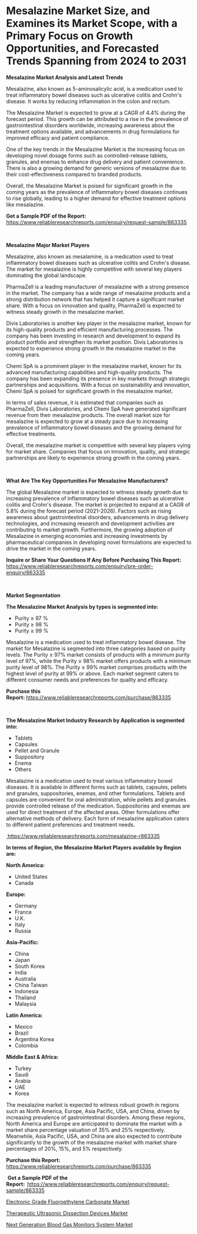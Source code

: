 <p><h1>Mesalazine Market Size, and Examines its Market Scope, with a Primary Focus on Growth Opportunities, and Forecasted Trends Spanning from 2024 to 2031</h1></p><p><strong>Mesalazine Market Analysis and Latest Trends</strong></p>
<p><p>Mesalazine, also known as 5-aminosalicylic acid, is a medication used to treat inflammatory bowel diseases such as ulcerative colitis and Crohn's disease. It works by reducing inflammation in the colon and rectum.</p><p>The Mesalazine Market is expected to grow at a CAGR of 4.4% during the forecast period. This growth can be attributed to a rise in the prevalence of gastrointestinal disorders worldwide, increasing awareness about the treatment options available, and advancements in drug formulations for improved efficacy and patient compliance.</p><p>One of the key trends in the Mesalazine Market is the increasing focus on developing novel dosage forms such as controlled-release tablets, granules, and enemas to enhance drug delivery and patient convenience. There is also a growing demand for generic versions of mesalazine due to their cost-effectiveness compared to branded products.</p><p>Overall, the Mesalazine Market is poised for significant growth in the coming years as the prevalence of inflammatory bowel diseases continues to rise globally, leading to a higher demand for effective treatment options like mesalazine.</p></p>
<p><strong>Get a Sample PDF of the Report:&nbsp;</strong> <a href="https://www.reliableresearchreports.com/enquiry/request-sample/863335">https://www.reliableresearchreports.com/enquiry/request-sample/863335</a></p>
<p>&nbsp;</p>
<p><strong>Mesalazine Major Market Players</strong></p>
<p><p>Mesalazine, also known as mesalamine, is a medication used to treat inflammatory bowel diseases such as ulcerative colitis and Crohn's disease. The market for mesalazine is highly competitive with several key players dominating the global landscape.</p><p>PharmaZell is a leading manufacturer of mesalazine with a strong presence in the market. The company has a wide range of mesalazine products and a strong distribution network that has helped it capture a significant market share. With a focus on innovation and quality, PharmaZell is expected to witness steady growth in the mesalazine market.</p><p>Divis Laboratories is another key player in the mesalazine market, known for its high-quality products and efficient manufacturing processes. The company has been investing in research and development to expand its product portfolio and strengthen its market position. Divis Laboratories is expected to experience strong growth in the mesalazine market in the coming years.</p><p>Chemi SpA is a prominent player in the mesalazine market, known for its advanced manufacturing capabilities and high-quality products. The company has been expanding its presence in key markets through strategic partnerships and acquisitions. With a focus on sustainability and innovation, Chemi SpA is poised for significant growth in the mesalazine market.</p><p>In terms of sales revenue, it is estimated that companies such as PharmaZell, Divis Laboratories, and Chemi SpA have generated significant revenue from their mesalazine products. The overall market size for mesalazine is expected to grow at a steady pace due to increasing prevalence of inflammatory bowel diseases and the growing demand for effective treatments.</p><p>Overall, the mesalazine market is competitive with several key players vying for market share. Companies that focus on innovation, quality, and strategic partnerships are likely to experience strong growth in the coming years.</p></p>
<p>&nbsp;</p>
<p><strong>What Are The Key Opportunities For Mesalazine Manufacturers?</strong></p>
<p><p>The global Mesalazine market is expected to witness steady growth due to increasing prevalence of inflammatory bowel diseases such as ulcerative colitis and Crohn's disease. The market is projected to expand at a CAGR of 5.8% during the forecast period (2021-2026). Factors such as rising awareness about gastrointestinal disorders, advancements in drug delivery technologies, and increasing research and development activities are contributing to market growth. Furthermore, the growing adoption of Mesalazine in emerging economies and increasing investments by pharmaceutical companies in developing novel formulations are expected to drive the market in the coming years.</p></p>
<p><strong>Inquire or Share Your Questions If Any Before Purchasing This Report:</strong> <a href="https://www.reliableresearchreports.com/enquiry/pre-order-enquiry/863335">https://www.reliableresearchreports.com/enquiry/pre-order-enquiry/863335</a></p>
<p>&nbsp;</p>
<p><strong>Market Segmentation</strong></p>
<p><strong>The Mesalazine Market Analysis by types is segmented into:</strong></p>
<p><ul><li>Purity ≥ 97 %</li><li>Purity ≥ 98 %</li><li>Purity ≥ 99 %</li></ul></p>
<p><p>Mesalazine is a medication used to treat inflammatory bowel disease. The market for Mesalazine is segmented into three categories based on purity levels. The Purity ≥ 97% market consists of products with a minimum purity level of 97%, while the Purity ≥ 98% market offers products with a minimum purity level of 98%. The Purity ≥ 99% market comprises products with the highest level of purity at 99% or above. Each market segment caters to different consumer needs and preferences for quality and efficacy.</p></p>
<p><strong>Purchase this Report:&nbsp;</strong><a href="https://www.reliableresearchreports.com/purchase/863335">https://www.reliableresearchreports.com/purchase/863335</a></p>
<p>&nbsp;</p>
<p><strong>The Mesalazine Market Industry Research by Application is segmented into:</strong></p>
<p><ul><li>Tablets</li><li>Capsules</li><li>Pellet and Granule</li><li>Suppository</li><li>Enema</li><li>Others</li></ul></p>
<p><p>Mesalazine is a medication used to treat various inflammatory bowel diseases. It is available in different forms such as tablets, capsules, pellets and granules, suppositories, enemas, and other formulations. Tablets and capsules are convenient for oral administration, while pellets and granules provide controlled release of the medication. Suppositories and enemas are used for direct treatment of the affected areas. Other formulations offer alternative methods of delivery. Each form of mesalazine application caters to different patient preferences and treatment needs.</p></p>
<p><a href="https://www.reliableresearchreports.com/mesalazine-r863335">&nbsp;https://www.reliableresearchreports.com/mesalazine-r863335</a></p>
<p><strong>In terms of Region, the Mesalazine Market Players available by Region are:</strong></p>
<p>
    <p> <strong> North America: </strong>
        <ul>
            <li>United States</li>
            <li>Canada</li>
        </ul>
        </p> 
    <p> <strong> Europe: </strong>
        <ul>
            <li>Germany</li>
            <li>France</li>
            <li>U.K.</li>
            <li>Italy</li>
            <li>Russia</li>
        </ul>
        </p> 
    <p> <strong> Asia-Pacific: </strong>
        <ul>
            <li>China</li>
            <li>Japan</li>
            <li>South Korea</li>
            <li>India</li>
            <li>Australia</li>
            <li>China Taiwan</li>
            <li>Indonesia</li>
            <li>Thailand</li>
            <li>Malaysia</li>
        </ul>
        </p> 
    <p> <strong> Latin America: </strong>
        <ul>
            <li>Mexico</li>
            <li>Brazil</li>
            <li>Argentina Korea</li>
            <li>Colombia</li>
        </ul>
        </p> 
    <p> <strong> Middle East & Africa: </strong>
        <ul>
            <li>Turkey</li>
            <li>Saudi</li>
            <li>Arabia</li>
            <li>UAE</li>
            <li>Korea</li>
        </ul>
    </p>
    </p>
<p><p>The mesalazine market is expected to witness robust growth in regions such as North America, Europe, Asia Pacific, USA, and China, driven by increasing prevalence of gastrointestinal disorders. Among these regions, North America and Europe are anticipated to dominate the market with a market share percentage valuation of 35% and 25% respectively. Meanwhile, Asia Pacific, USA, and China are also expected to contribute significantly to the growth of the mesalazine market with market share percentages of 20%, 15%, and 5% respectively.</p></p>
<p><strong>Purchase this Report: </strong><a href="https://www.reliableresearchreports.com/purchase/863335">https://www.reliableresearchreports.com/purchase/863335</a></p>
<p>&nbsp;<strong>Get a Sample PDF of the Report:&nbsp;&nbsp;</strong><a href="https://www.reliableresearchreports.com/enquiry/request-sample/863335">https://www.reliableresearchreports.com/enquiry/request-sample/863335</a></p>
<p><strong></strong></p>
<p><p><a href="https://issuu.com/reportprime-2/docs/electronic-grade-fluoroethylene-carbonate-market-s">Electronic Grade Fluoroethylene Carbonate Market</a></p><p><a href="https://view.publitas.com/reportprime-1/therapeutic-ultrasonic-dissection-devices-market-insight-market-trends-growth-forecasted-from-2024-to-2031/">Therapeutic Ultrasonic Dissection Devices Market</a></p><p><a href="https://view.publitas.com/reportprime-1/next-generation-blood-gas-monitors-system-market-focuses-on-market-share-size-and-projected-forecast-till-2031/">Next Generation Blood Gas Monitors System Market</a></p></p>